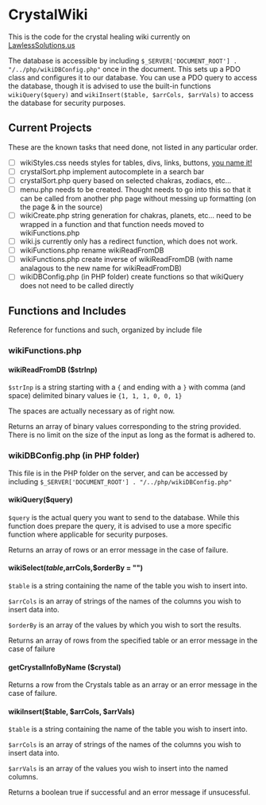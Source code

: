 # CrystalWiki
This is the code for the crystal healing wiki currently on [LawlessSolutions.us](https://lawlesssolutions.us/wiki/wiki.php)

The database is accessible by including `$_SERVER['DOCUMENT_ROOT'] . "/../php/wikiDBConfig.php"` once in the document. This sets up a PDO class and configures it to our database. You can use a PDO query to access the database, though it is advised to use the built-in functions `wikiQuery($query)` and `wikiInsert($table, $arrCols, $arrVals)` to access the database for security purposes.

## Current Projects
These are the known tasks that need done, not listed in any particular order.

- [ ] wikiStyles.css needs styles for tables, divs, links, buttons, [you name it!](https://youtu.be/oB9FrK2jMs4)
- [ ] crystalSort.php implement autocomplete in a search bar
- [ ] crystalSort.php query based on selected chakras, zodiacs, etc...
- [ ] menu.php needs to be created. Thought needs to go into this so that it can be called from another php page without messing up formatting (on the page & in the source)
- [ ] wikiCreate.php string generation for chakras, planets, etc... need to be wrapped in a function and that function needs moved to wikiFunctions.php
- [ ] wiki.js currently only has a redirect function, which does not work.
- [ ] wikiFunctions.php rename wikiReadFromDB
- [ ] wikiFunctions.php create inverse of wikiReadFromDB (with name analagous to the new name for wikiReadFromDB)
- [ ] wikiDBConfig.php (in PHP folder) create functions so that wikiQuery does not need to be called directly

## Functions and Includes
Reference for functions and such, organized by include file
### wikiFunctions.php

#### wikiReadFromDB ($strInp)
`$strInp` is a string starting with a `{` and ending with a `}` with comma (and space) delimited binary values ie `{1, 1, 1, 0, 0, 1}`

The spaces are actually necessary as of right now.

Returns an array of binary values corresponding to the string provided. There is no limit on the size of the input as long as the format is adhered to.

### wikiDBConfig.php (in PHP folder)
This file is in the PHP folder on the server, and can be accessed by including `$_SERVER['DOCUMENT_ROOT'] . "/../php/wikiDBConfig.php"`

#### wikiQuery($query)
`$query` is the actual query you want to send to the database. While this function does prepare the query, it is advised to use a more specific function where applicable for security purposes.

Returns an array of rows or an error message in the case of failure.

#### wikiSelect($table,$arrCols,$orderBy = "")
`$table` is a string containing the name of the table you wish to insert into.

`$arrCols` is an array of strings of the names of the columns you wish to insert data into.

`$orderBy` is an array of the values by which you wish to sort the results.

Returns an array of rows from the specified table or an error message in the case of failure

#### getCrystalInfoByName ($crystal)
Returns a row from the Crystals table as an array or an error message in the case of failure.

#### wikiInsert($table, $arrCols, $arrVals)
`$table` is a string containing the name of the table you wish to insert into.

`$arrCols` is an array of strings of the names of the columns you wish to insert data into.

`$arrVals` is an array of the values you wish to insert into the named columns.

Returns a boolean true if successful and an error message if unsucessful.